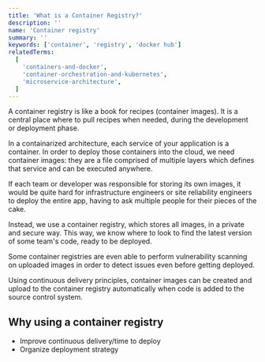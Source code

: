 ```yaml
---
title: 'What is a Container Registry?'
description: ''
name: 'Container registry'
summary: ''
keywords: ['container', 'registry', 'docker hub']
relatedTerms:
  [
    'containers-and-docker',
    'container-orchestration-and-kubernetes',
    'microservice-architecture',
  ]
---
```


A container registry is like a book for recipes (container images). It is a central place where to pull recipes when needed, during the development or deployment phase.

In a containarized architecture, each service of your application is a container. In order to deploy those containers into the cloud, we need container images: they are a file comprised of multiple layers which defines that service and can be executed anywhere.

If each team or developer was responsible for storing its own images, it would be quite hard for infrastructure engineers or site reliability engineers to deploy the entire app, having to ask multiple people for their pieces of the cake.

Instead, we use a container registry, which stores all images, in a private and secure way. This way, we know where to look to find the latest version of some team's code, ready to be deployed.

Some container registries are even able to perform vulnerability scanning on uploaded images in order to detect issues even before getting deployed.

Using continuous delivery principles, container images can be created and upload to the container registry automatically when code is added to the source control system.

## Why using a container registry

- Improve continuous delivery/time to deploy
- Organize deployment strategy

